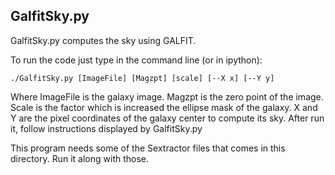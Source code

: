 ## GalfitSky.py

GalfitSky.py computes the sky using GALFIT. 

To run the code just type in the command line (or in ipython):

```
./GalfitSky.py [ImageFile] [Magzpt] [scale] [--X x] [--Y y]
```

Where ImageFile is the galaxy image. Magzpt is the
zero point of the image. Scale is the factor which is
increased the ellipse mask of the galaxy. X and Y are
the pixel coordinates of the galaxy center to compute its sky. 
After run it, follow instructions displayed by GalfitSky.py

This program needs some of the Sextractor files that comes
in this directory. Run it along with those.

